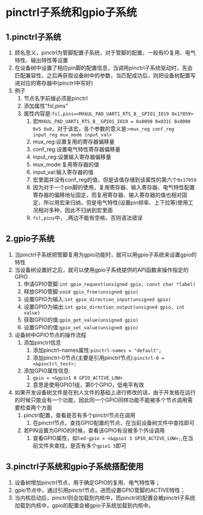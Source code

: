 # pinctrl子系统和gpio子系统
## 1.pinctrl子系统
1. 顾名思义，pinctrl为管脚配置子系统，对于管脚的配置，一般有IO复用、电气特性、输出特性等设置
2. 在设备树中设置了相应pin脚的配置信息，当调用pinctrl子系统驱动时，先会匹配兼容性，之后再获取设备树中的参数，当匹配成功后，则把设备树配置写进对应的寄存器中(pinctrl中写好)
3. 例子
   1. 节点名字前缀必须是pinctrl
   2. 添加属性"fsl,pins"
   3. 属性内容是:`fsl,pins=<MX6UL_PAD_UART1_RTS_B__GPIO1_IO19 0x17059>`
      1. 宏`MX6UL_PAD_UART1_RTS_B__GPIO1_IO19 = 0x0090 0x031C 0x0000 0x5 0x0`，对于该宏，各个参数的意义是:`<mux_reg conf_reg input_reg mux_mode input_val>`
      2. mux_reg:设置复用的寄存器偏移量
      3. conf_reg:设置电气特性寄存器偏移量
      4. input_reg:设置输入寄存器偏移量
      5. mux_mode:复用寄存器的值
      6. input_val:输入寄存器的值
      7. 宏里面并没有conf_reg的值，但是该值存储到该属性的第六个`0x17059`
      8. 因为对于一个pin脚的使用，复用寄存器、输入寄存器、电气特性配置寄存器的偏移地址固定，而复用寄存器、输入寄存器的值也相对固定，所以用宏来归纳，但是电气特性(设置pin频率、上下拉等)使用工况相对多种，因此不归纳到宏里面
      9. `fsl,pins`中，`,`两边不能有空格，否则语法错误

## 2.gpio子系统
1. 当pinctrl子系统把管脚复用为gpio功能时，就可以用gpio子系统来设置gpio的特性
2. 当设备树设置好之后，就可以使用gpio子系统提供的API函数来操作指定的GPIO
   1. 申请GPIO管脚:`int gpio_request(unsigned gpio, const char *label)`
   2. 释放GPIO管脚:`void gpio_free(unsigned gpio)`
   3. 设置GPIO为输入:`int gpio_direction_input(unsigned gpio)`
   4. 设置GPIO为输出:`int gpio_direction_output(unsigned gpio, int value)`
   5. 获取GPIO的值:`gpio_get_value(unsigned gpio)`
   6. 设置GPIO的值:`gpio_set_value(unsigned gpio)`
3. 设备树中GPIO节点的操作流程
   1. 添加pinctrl信息 
      1. 添加pinctrl-names属性:`pinctrl-names = "default";` 
      2. 添加pinctrl-0节点(主要是引用pinctrl节点):`pinctrl-0 = <&pinctrl_test>;`
   2. 添加GPIO属性信息:
      1. `gpio = <&gpio1 0 GPIO_ACTIVE_LOW>`
      2. 意思是使用GPIO1组，第0个GPIO，低电平有效
4. 如果开发设备树文件是在别人文件的基础上进行修改的话，由于开发板在运行的时候只能会有一个功能，因此同一个GPIO同样功能不能被多个节点调用需要检查两个方面
   1. pinctrl配置，查看是否有多个pinctrl节点在调用
      1. 在pinctrl节点，查找GPIO配置的节点，在当前设备树文件中查找即可
   2. 若PIN设置为GPIO的时候，查看该GPIO有没被多个外设调用
      1. 查看GPIO属性，如`led-gpio = <&gpio1 3 GPIO_ACTIVE_LOW>;`,在当前文件夹查找，是否有多个`gpio1 3`即可 

## 3.pinctrl子系统和gpio子系统搭配使用
1. 设备树增加pinctrl节点，用于确定GPIO的复用、电气特性等；
2. gpio节点中，通过引用pinctrl节点，进而设置GPIO管脚的ACTIVE特性；
3. 当内核启动后，pinctrl则会加载到内核中，而pinctrl的配置会被pinctrl子系统加载到内核中，gpio的配置会被gpio子系统加载到内核中。